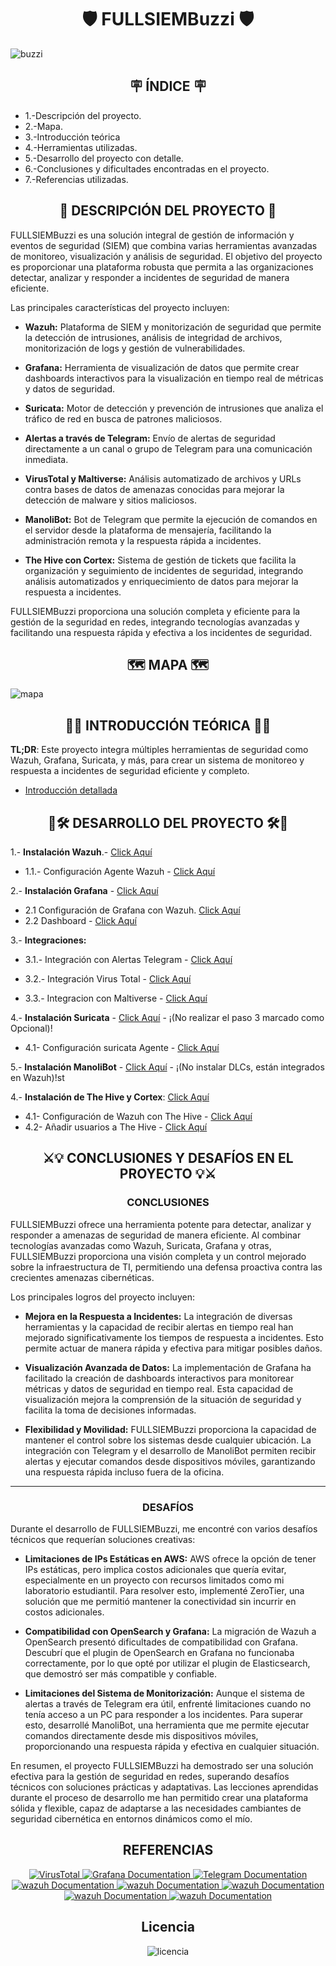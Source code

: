 
<h1 align="center">🛡️   FULLSIEMBuzzi  🛡️ </h1>




![buzzi](/img/buzzi.png)

<h2 align="center"> 🪧 ÍNDICE 🪧</h2>

- 1.-Descripción del proyecto.
- 2.-Mapa.
- 3.-Introducción teórica
- 4.-Herramientas utilizadas.
- 5.-Desarrollo del proyecto con detalle.
- 6.-Conclusiones y dificultades encontradas en el proyecto.
- 7.-Referencias utilizadas.

<h2 align="center"> 📝 DESCRIPCIÓN DEL PROYECTO 📝 </h2>

FULLSIEMBuzzi es una solución integral de gestión de información y eventos de seguridad (SIEM) que combina varias herramientas avanzadas de monitoreo, visualización y análisis de seguridad. El objetivo del proyecto es proporcionar una plataforma robusta que permita a las organizaciones detectar, analizar y responder a incidentes de seguridad de manera eficiente.

Las principales características del proyecto incluyen:

- **Wazuh:** Plataforma de SIEM y monitorización de seguridad que permite la detección de intrusiones, análisis de integridad de archivos, monitorización de logs y gestión de vulnerabilidades.

- **Grafana:** Herramienta de visualización de datos que permite crear dashboards interactivos para la visualización en tiempo real de métricas y datos de seguridad.

- **Suricata:** Motor de detección y prevención de intrusiones que analiza el tráfico de red en busca de patrones maliciosos.

- **Alertas a través de Telegram:** Envío de alertas de seguridad directamente a un canal o grupo de Telegram para una comunicación inmediata.

- **VirusTotal y Maltiverse:** Análisis automatizado de archivos y URLs contra bases de datos de amenazas conocidas para mejorar la detección de malware y sitios maliciosos.

- **ManoliBot:** Bot de Telegram que permite la ejecución de comandos en el servidor desde la plataforma de mensajería, facilitando la administración remota y la respuesta rápida a incidentes.
  
- **The Hive con Cortex:** Sistema de gestión de tickets que facilita la organización y seguimiento de incidentes de seguridad, integrando análisis automatizados y enriquecimiento de datos para mejorar la respuesta a incidentes.



FULLSIEMBuzzi proporciona una solución completa y eficiente para la gestión de la seguridad en redes, integrando tecnologías avanzadas y facilitando una respuesta rápida y efectiva a los incidentes de seguridad.



<h2 align="center"> 🗺️ MAPA 🗺️ </h2>


![mapa](/img/mapa1.png)



<h2 align="center"> 📓📌 INTRODUCCIÓN TEÓRICA 📌📓 </h2> 

**TL;DR**: Este proyecto integra múltiples herramientas de seguridad como Wazuh, Grafana, Suricata, y más, para crear un sistema de monitoreo y respuesta a incidentes de seguridad eficiente y completo. 

 - [Introducción detallada](/Guia/introduccionTeorica.md)



<h2 align="center"> 🔌🛠️ DESARROLLO DEL PROYECTO 🛠️🔌 </h2>

   1.- **Instalación Wazuh**.- [Click Aquí](https://documentation.wazuh.com/current/installation-guide/index.html)

   - 1.1.- Configuración Agente Wazuh - [Click Aquí](https://documentation.wazuh.com/current/installation-guide/wazuh-agent/index.html)
 

   2.- **Instalación Grafana** - [Click Aquí](https://github.com/Scosrom/monitorizacion/blob/master/graf.md)
   - 2.1 Configuración de Grafana con Wazuh. [Click Aquí](Guia/conf-graf-wazuh.md)
   - 2.2 Dashboard - [Click Aquí](Guia/Dashboard.json)
     
   3.- **Integraciones:**

   - 3.1.- Integración con Alertas Telegram - [Click Aquí](Guia/conf-telegram.md)

   - 3.2.- Integración Virus Total - [Click Aquí](https://documentation.wazuh.com/current/user-manual/capabilities/malware-detection/virus-total-integration.html)
   - 3.3.- Integracion con Maltiverse - [Click Aquí](https://documentation.wazuh.com/current/user-manual/manager/manual-integration.html#maltiverse)
   
   4.- **Instalación Suricata** - [Click Aquí](https://github.com/Scosrom/Suricata-Telegram/blob/main/README.md)  - ¡(No realizar el paso 3 marcado como Opcional)!
   - 4.1- Configuración suricata Agente - [Click Aquí](https://documentation.wazuh.com/current/proof-of-concept-guide/integrate-network-ids-suricata.html)
   
   5.- **Instalación ManoliBot** - [Click Aquí](https://github.com/Scosrom/ManoliBot-Telegram)  - ¡(No instalar DLCs, están integrados en Wazuh)!st

   4.- **Instalación de The Hive y Cortex**: [Click Aquí](https://docs.thehive-project.org/thehive/legacy/thehive3/installation/install-guide/#docker) 
   
   - 4.1- Configuración de Wazuh con The Hive - [Click Aquí](https://wazuh.com/blog/using-wazuh-and-thehive-for-threat-protection-and-incident-response/)
   - 4.2- Añadir usuarios a The Hive - [Click Aquí](https://hub.hive.app/hc/es/articles/15624489753885-A%C3%B1ade-nuevos-usuarios)

<h2 align="center"> ⚔️💡 CONCLUSIONES Y DESAFÍOS EN EL PROYECTO 💡⚔️ </h2>


<h3 align="center">  CONCLUSIONES </h3>

FULLSIEMBuzzi ofrece una herramienta potente para detectar, analizar y responder a amenazas de seguridad de manera eficiente. Al combinar tecnologías avanzadas como Wazuh, Suricata, Grafana y otras, FULLSIEMBuzzi proporciona una visión completa y un control mejorado sobre la infraestructura de TI, permitiendo una defensa proactiva contra las crecientes amenazas cibernéticas.

Los principales logros del proyecto incluyen:

- **Mejora en la Respuesta a Incidentes:** La integración de diversas herramientas y la capacidad de recibir alertas en tiempo real han mejorado significativamente los tiempos de respuesta a incidentes. Esto permite actuar de manera rápida y efectiva para mitigar posibles daños.

- **Visualización Avanzada de Datos:** La implementación de Grafana ha facilitado la creación de dashboards interactivos para monitorear métricas y datos de seguridad en tiempo real. Esta capacidad de visualización mejora la comprensión de la situación de seguridad y facilita la toma de decisiones informadas.

- **Flexibilidad y Movilidad:** FULLSIEMBuzzi proporciona la capacidad de mantener el control sobre los sistemas desde cualquier ubicación. La integración con Telegram y el desarrollo de ManoliBot permiten recibir alertas y ejecutar comandos desde dispositivos móviles, garantizando una respuesta rápida incluso fuera de la oficina.

---
<h3 align="center">  DESAFÍOS  </h3> 

Durante el desarrollo de FULLSIEMBuzzi, me encontré con varios desafíos técnicos que requerían soluciones creativas:

- **Limitaciones de IPs Estáticas en AWS:** AWS ofrece la opción de tener IPs estáticas, pero implica costos adicionales que quería evitar, especialmente en un proyecto con recursos limitados como mi laboratorio estudiantil. Para resolver esto, implementé ZeroTier, una solución que me permitió mantener la conectividad sin incurrir en costos adicionales.

- **Compatibilidad con OpenSearch y Grafana:** La migración de Wazuh a OpenSearch presentó dificultades de compatibilidad con Grafana. Descubrí que el plugin de OpenSearch en Grafana no funcionaba correctamente, por lo que opté por utilizar el plugin de Elasticsearch, que demostró ser más compatible y confiable.

- **Limitaciones del Sistema de Monitorización:** Aunque el sistema de alertas a través de Telegram era útil, enfrenté limitaciones cuando no tenía acceso a un PC para responder a los incidentes. Para superar esto, desarrollé ManoliBot, una herramienta que me permite ejecutar comandos directamente desde mis dispositivos móviles, proporcionando una respuesta rápida y efectiva en cualquier situación.

En resumen, el proyecto FULLSIEMBuzzi ha demostrado ser una solución efectiva para la gestión de seguridad en redes, superando desafíos técnicos con soluciones prácticas y adaptativas. Las lecciones aprendidas durante el proceso de desarrollo me han permitido crear una plataforma sólida y flexible, capaz de adaptarse a las necesidades cambiantes de seguridad cibernética en entornos dinámicos como el mío.


<h2 align="center">  REFERENCIAS   </h2> 


<p align="center">
  <a href="https://core.telegram.org/bots/api">
    <img src="/img/telegram_icon-icons.com_72055.png" alt="VirusTotal">
  </a>
 
  <a href="https://grafana.com/docs/grafana/latest/">
    <img src="/img/grafana_logo_icon_171048.png" alt="Grafana Documentation">
  </a>
  
  <a href="https://virustotal.zendesk.com/auth/v2/login/signin?return_to=https%3A%2F%2Fsupport.virustotal.com%2Fhc%2Fen-us%2Fcategories%2F360000162878-Documentation&theme=hc&locale=en-us&brand_id=209401&auth_origin=209401%2Ctrue%2Ctrue">
    <img src="/img/virustotal_logo_icon_171247.png" alt="Telegram Documentation">
  </a>

   <a href="https://documentation.wazuh.com/current/index.html">
    <img src="https://github.com/wazuh/wazuh-packages/blob/4.3/stack/dashboard/base/files/etc/custom_welcome/Assets/Favicons/mstile-70x70.png" alt="wazuh Documentation">
  </a>

  <a href="https://www.elastic.co/guide/index.html?utm_campaign=Google-B-EMEA-S-Exact&utm_content=Brand-Core-Documentation&utm_source=google&utm_medium=cpc&device=c&utm_term=elasticsearch%20docs&gad_source=1&gclid=CjwKCAjw9cCyBhBzEiwAJTUWNZthGgrAVbLvRKVWOs4oIYwnYyXwGLtc-bwDsNVoWe7kURp7-wwrVBoCdV8QAvD_BwE">
  <img src="/img/icons8-elasticsearch-74.png" alt="wazuh Documentation">
  </a>

  <a href="https://docs.thehive-project.org/">
  <img src="/img/thehive_resized.png" alt="wazuh Documentation">
  </a>

  <a href="https://docs.thehive-project.org/cortex/">
  <img src="/img/cortex (1).svg" alt="wazuh Documentation">
  </a>

 <a href="https://docs.thehive-project.org/cortex/">
  <img src="/img/cortex (1).svg" alt="wazuh Documentation">
  </a>
  
</p>


<h2 align="center"> Licencia  </h2>

<p align="center">
  <img src="/img/88x31.png" alt="licencia">
</p>




